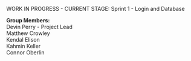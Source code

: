 WORK IN PROGRESS - CURRENT STAGE: Sprint 1 - Login and Database

**Group Members:**<br>
Devin Perry - Project Lead<br>
Matthew Crowley<br>
Kendal Elison<br>
Kahmin Keller<br>
Connor Oberlin<br>
